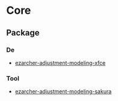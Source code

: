 

# Core


## Package


### De

* [ezarcher-adjustment-modeling-xfce](https://github.com/samwhelp/ezarcher-adjustment-packaging/tree/main/pack/core/de/xfce/ezarcher-adjustment-modeling-xfce)


### Tool

* [ezarcher-adjustment-modeling-sakura](https://github.com/samwhelp/ezarcher-adjustment-packaging/tree/main/pack/core/tool/ezarcher-adjustment-modeling-sakura)
